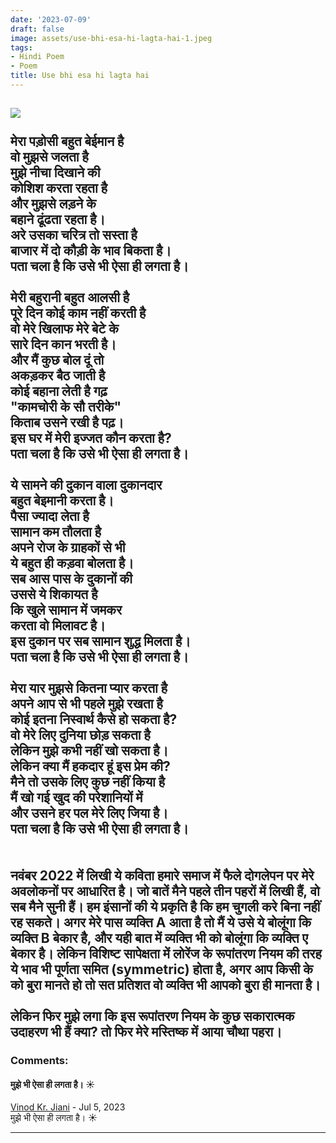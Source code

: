 ```yaml
---
date: '2023-07-09'
draft: false
image: assets/use-bhi-esa-hi-lagta-hai-1.jpeg
tags:
- Hindi Poem
- Poem
title: Use bhi esa hi lagta hai
---
```

[![](https://blogger.googleusercontent.com/img/a/AVvXsEhUU5FnT1rXpRctSfL8htYWFxcoTbKOfnbcukQzZd5g7EPF9ZWhWS2B86aR50yxO8r-vyDqxWZwmukcXUAxppOYILvR7KurLRL7if5UoSLcO3dvAvFzT0xUsVVFDYvtE48tNWEUrJbRFUChK0OlrBAHBU5OLwOQ6wA6szLZUZejYd6T1JDBajQCvK-OUhoI)](https://blogger.googleusercontent.com/img/a/AVvXsEhUU5FnT1rXpRctSfL8htYWFxcoTbKOfnbcukQzZd5g7EPF9ZWhWS2B86aR50yxO8r-vyDqxWZwmukcXUAxppOYILvR7KurLRL7if5UoSLcO3dvAvFzT0xUsVVFDYvtE48tNWEUrJbRFUChK0OlrBAHBU5OLwOQ6wA6szLZUZejYd6T1JDBajQCvK-OUhoI)\
  \
मेरा पड़ोसी बहुत बेईमान है\
वो मुझसे जलता है\
मुझे नीचा दिखाने की \
कोशिश करता रहता है\
और मुझसे लड़ने के\
बहाने ढूंढता रहता है।\
अरे उसका चरित्र तो सस्ता है\
बाजार में दो कौड़ी के भाव बिकता है।\
पता चला है कि उसे भी ऐसा ही लगता है।\
  \
मेरी बहुरानी बहुत आलसी है\
पूरे दिन कोई काम नहीं करती है\
वो मेरे खिलाफ मेरे बेटे के\
सारे दिन कान भरती है।\
और मैं कुछ बोल दूं तो\
अकड़कर बैठ जाती है\
कोई बहाना लेती है गढ़\
"कामचोरी के सौ तरीके"\
किताब उसने रखी है पढ़।\
इस घर में मेरी इज्जत कौन करता है?\
पता चला है कि उसे भी ऐसा ही लगता है।\
  \
ये सामने की दुकान वाला दुकानदार\
बहुत बेइमानी करता है।\
पैसा ज्यादा लेता है\
सामान कम तौलता है\
अपने रोज के ग्राहकों से भी\
ये बहुत ही कड़वा बोलता है।\
सब आस पास के दुकानों की\
उससे ये शिकायत है\
कि खुले सामान में जमकर \
करता वो मिलावट है।\
इस दुकान पर सब सामान शुद्ध मिलता है।\
पता चला है कि उसे भी ऐसा ही लगता है।\
  \
मेरा यार मुझसे कितना प्यार करता है\
अपने आप से भी पहले मुझे रखता है\
कोई इतना निस्वार्थ कैसे हो सकता है?\
वो मेरे लिए दुनिया छोड़ सकता है\
लेकिन मुझे कभी नहीं खो सकता है।\
लेकिन क्या मैं हकदार हूं इस प्रेम की?\
मैने तो उसके लिए कुछ नहीं किया है\
मैं खो गई खुद की परेशानियों में\
और उसने हर पल मेरे लिए जिया है।\
पता चला है कि उसे भी ऐसा ही लगता है।\
  \
  \
नवंबर 2022 में लिखी ये कविता हमारे समाज में फैले दोगलेपन पर मेरे अवलोकनों पर आधारित है। जो बातें मैने पहले तीन पहरों में लिखी हैं, वो सब मैने सुनी हैं। हम इंसानों की ये प्रकृति है कि हम चुगली करे बिना नहीं रह सकते। अगर मेरे पास व्यक्ति A आता है तो मैं ये उसे ये बोलूंगा कि व्यक्ति B बेकार है, और यही बात में व्यक्ति भी को बोलूंगा कि व्यक्ति ए बेकार है। लेकिन विशिष्ट सापेक्षता में लोरेंज के रूपांतरण नियम की तरह ये भाव भी पूर्णता समित (symmetric) होता है, अगर आप किसी के को बुरा मानते हो तो सत प्रतिशत वो व्यक्ति भी आपको बुरा ही मानता है।\
  \
लेकिन फिर मुझे लगा कि इस रूपांतरण नियम के कुछ सकारात्मक उदाहरण भी हैं क्या? तो फिर मेरे मस्तिष्क में आया चौथा पहरा।
---
### Comments:
#### मुझे भी ऐसा ही लगता है। ☀️
[Vinod Kr. Jiani](https://www.blogger.com/profile/13736022551311077085 "noreply@blogger.com") - <time datetime="2023-07-14T12:29:11.221+05:30">Jul 5, 2023</time>\
मुझे भी ऐसा ही लगता है। ☀️
<hr />
